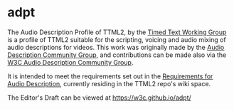 # adpt
The Audio Description Profile of TTML2, by the [Timed Text Working Group](https://www.w3.org/AudioVideo/TT/#recent-activity) 
is a profile of TTML2 suitable for the scripting, voicing and audio mixing of audio descriptions for videos.
This work was originally made by the [Audio Description Community Group](https://www.w3.org/community/audio-description/), and contributions can be made also via the [W3C Audio Description Community Group](https://www.w3.org/community/audio-description/).

It is intended to meet the requirements set out in the [Requirements for Audio Description](https://github.com/w3c/ttml2/wiki/Audio-Description-Requirements), currently residing in the TTML2 repo's wiki space.

The Editor's Draft can be viewed at https://w3c.github.io/adpt/ 
